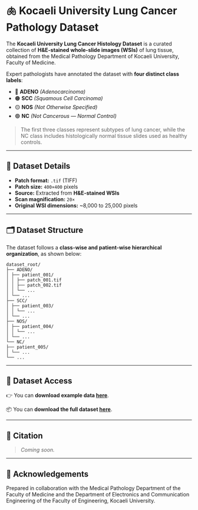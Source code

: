 # 🫁 Kocaeli University Lung Cancer Pathology Dataset

The **Kocaeli University Lung Cancer Histology Dataset** is a curated collection of **H&E-stained whole-slide images (WSIs)** of lung tissue, obtained from the Medical Pathology Department of Kocaeli University, Faculty of Medicine.

Expert pathologists have annotated the dataset with **four distinct class labels**:

- 🔴 **ADENO** *(Adenocarcinoma)*  
- 🟠 **SCC** *(Squamous Cell Carcinoma)*  
- 🟡 **NOS** *(Not Otherwise Specified)*  
- 🟢 **NC** *(Not Cancerous — Normal Control)*  

> The first three classes represent subtypes of lung cancer, while the NC class includes histologically normal tissue slides used as healthy controls.

---


## 🧪 Dataset Details

- **Patch format:** `.tif` (TIFF)  
- **Patch size:** `400×400` pixels  
- **Source:** Extracted from **H&E-stained WSIs**  
- **Scan magnification:** `20×`  
- **Original WSI dimensions:** ~8,000 to 25,000 pixels  

---

## 🗂️ Dataset Structure

The dataset follows a **class-wise and patient-wise hierarchical organization**, as shown below:

```
dataset_root/
├── ADENO/
│ ├── patient_001/
│ │ ├── patch_001.tif
│ │ ├── patch_002.tif
│ │ └── ...
│ └── ...
├── SCC/
│ ├── patient_003/
│ │ └── ...
│ └── ...
├── NOS/
│ ├── patient_004/
│ │ └── ...
│ └── ...
└── NC/
├── patient_005/
│ └── ...
└── ...
```
---

## 🔗 Dataset Access  

👉 You can **download example data [here](https://drive.google.com/drive/folders/1BNtVx62udL9DisQQC208boGj8hN_dnt5)**.  

📦 You can **download the full dataset [here](https://drive.google.com/file/d/1T7GcM9boUZ3luou5vIT_uE7Y4_PUp5XW/)**.  

---

## 📄 Citation

> *Coming soon.*

---

## 🤝 Acknowledgements

Prepared in collaboration with the Medical Pathology Department of the Faculty of Medicine and the Department of Electronics and Communication Engineering of the Faculty of Engineering, Kocaeli University.
